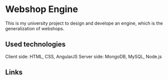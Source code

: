 # Webshop Engine
This is my university project to design and develope an engine, which is the generalization of webshops.
## Used technologies
Client side: HTML, CSS, AngularJS
Server side: MongoDB, MySQL, Node.js
## Links

